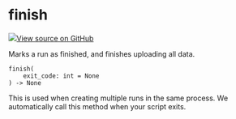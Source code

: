 # finish

<!-- Insert buttons and diff -->


[![](https://www.tensorflow.org/images/GitHub-Mark-32px.png)View source on GitHub](https://www.github.com/wandb/client/tree/3a0def97afe1def2b1a59786b4f0bbcac3f5dc4c/wandb/sdk/wandb_run.py#L2362-L2370)




Marks a run as finished, and finishes uploading all data.

<pre><code>finish(
    exit_code: int = None
) -> None</code></pre>



<!-- Placeholder for "Used in" -->

This is used when creating multiple runs in the same process.
We automatically call this method when your script exits.